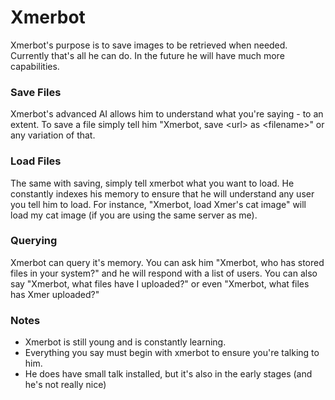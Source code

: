 # Xmerbot

Xmerbot's purpose is to save images to be retrieved when needed.
Currently that's all he can do. In the future he will have much more capabilities.


### Save Files

Xmerbot's advanced AI allows him to understand what you're saying - to an extent.
To save a file simply tell him "Xmerbot, save \<url\> as \<filename\>" or any variation of that.

### Load Files

The same with saving, simply tell xmerbot what you want to load.
He constantly indexes his memory to ensure that he will understand any user you tell him to load.
For instance, "Xmerbot, load Xmer's cat image" will load my cat image (if you are using the same server as me).

### Querying

Xmerbot can query it's memory. You can ask him "Xmerbot, who has stored files in your system?" and he will
respond with a list of users. You can also say "Xmerbot, what files have I uploaded?" or even "Xmerbot, what files has Xmer uploaded?"

### Notes

* Xmerbot is still young and is constantly learning.
* Everything you say must begin with xmerbot to ensure you're talking to him.
* He does have small talk installed, but it's also in the early stages (and he's not really nice)

